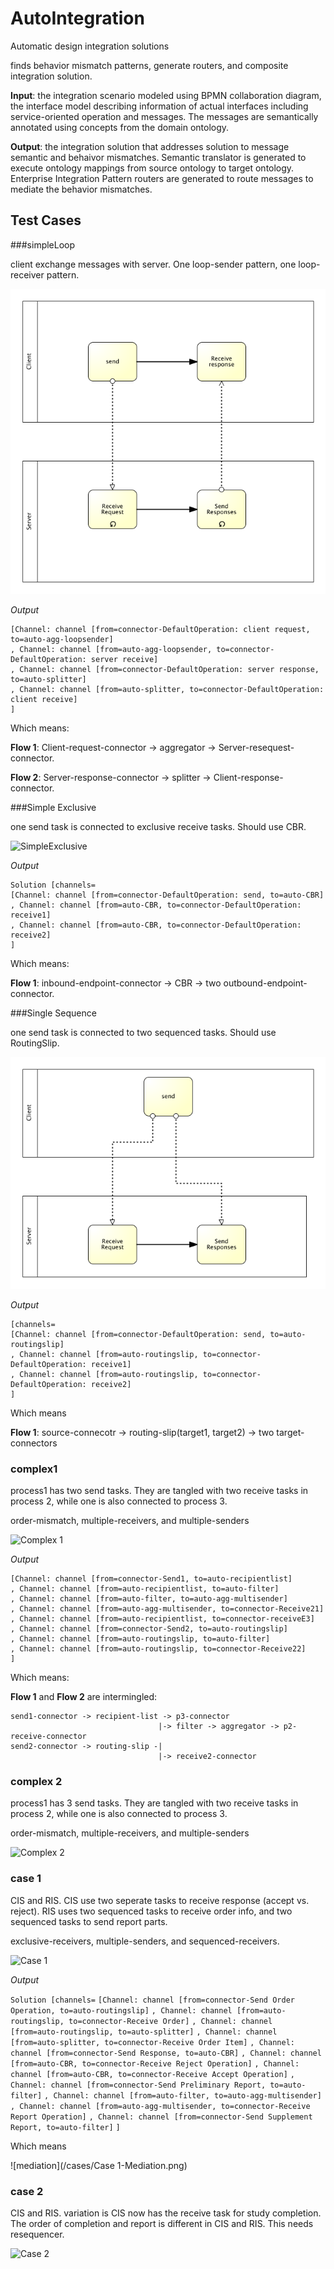 AutoIntegration
===============

Automatic design integration solutions

finds behavior mismatch patterns, generate routers, and composite integration solution.

**Input**: the integration scenario modeled using BPMN collaboration diagram, the interface model describing information of actual interfaces including service-oriented operation and messages. The messages are semantically annotated using concepts from the domain ontology.

**Output**: the integration solution that addresses solution to message semantic and behaivor mismatches. Semantic translator is generated to execute ontology mappings from source ontology to target ontology. Enterprise Integration Pattern routers are generated to route messages to mediate the behavior mismatches.


Test Cases
---------------

###simpleLoop

client exchange messages with server. One loop-sender pattern, one loop-receiver pattern.

![SimpleLoop](/cases/SimpleLoop.png)

_Output_

    [Channel: channel [from=connector-DefaultOperation: client request, to=auto-agg-loopsender]
    , Channel: channel [from=auto-agg-loopsender, to=connector-DefaultOperation: server receive]
    , Channel: channel [from=connector-DefaultOperation: server response, to=auto-splitter]
    , Channel: channel [from=auto-splitter, to=connector-DefaultOperation: client receive]
    ]

Which means:

__Flow 1__: Client-request-connector -> aggregator -> Server-resequest-connector.

__Flow 2__: Server-response-connector -> splitter -> Client-response-connector.


###Simple Exclusive

one send task is connected to exclusive receive tasks. Should use CBR.

![SimpleExclusive](http://photo.yupoo.com/jjfd/Dlv9Kvwu/medish.jpg)

_Output_

    Solution [channels=
    [Channel: channel [from=connector-DefaultOperation: send, to=auto-CBR]
    , Channel: channel [from=auto-CBR, to=connector-DefaultOperation: receive1]
    , Channel: channel [from=auto-CBR, to=connector-DefaultOperation: receive2]
    ]

Which means:

__Flow 1__: inbound-endpoint-connector -> CBR -> two outbound-endpoint-connector.

###Single Sequence

one send task is connected to two sequenced tasks. Should use RoutingSlip.

![SimpleSequence](/cases/SimpleSequence.png)

_Output_

    [channels=
    [Channel: channel [from=connector-DefaultOperation: send, to=auto-routingslip]
    , Channel: channel [from=auto-routingslip, to=connector-DefaultOperation: receive1]
    , Channel: channel [from=auto-routingslip, to=connector-DefaultOperation: receive2]
    ]

Which means

__Flow 1__: source-connecotr -> routing-slip(target1, target2) -> two target-connectors

### complex1

process1 has two send tasks. They are tangled with two receive tasks in process 2, while one is also connected to process 3.

order-mismatch, multiple-receivers, and multiple-senders

![Complex 1](http://photo.yupoo.com/jjfd/Dlv9LoBE/medish.jpg)

_Output_

    [Channel: channel [from=connector-Send1, to=auto-recipientlist]
    , Channel: channel [from=auto-recipientlist, to=auto-filter]
    , Channel: channel [from=auto-filter, to=auto-agg-multisender]
    , Channel: channel [from=auto-agg-multisender, to=connector-Receive21]
    , Channel: channel [from=auto-recipientlist, to=connector-receiveE3]
    , Channel: channel [from=connector-Send2, to=auto-routingslip]
    , Channel: channel [from=auto-routingslip, to=auto-filter]
    , Channel: channel [from=auto-routingslip, to=connector-Receive22]
    ]

Which means:

__Flow 1__ and __Flow 2__ are intermingled: 

    send1-connector -> recipient-list -> p3-connector
                                     |-> filter -> aggregator -> p2-receive-connector
    send2-connector -> routing-slip -|
                                     |-> receive2-connector  


### complex 2

process1 has 3 send tasks. They are tangled with two receive tasks in process 2, while one is also connected to process 3.

order-mismatch, multiple-receivers, and multiple-senders

![Complex 2](http://photo.yupoo.com/jjfd/Dlv9L5tX/medish.jpg)

### case 1

CIS and RIS. CIS use two seperate tasks to receive response (accept vs. reject). RIS uses two sequenced tasks to receive order info, and two sequenced tasks to send report parts.

exclusive-receivers, multiple-senders, and sequenced-receivers.

![Case 1](http://photo.yupoo.com/jjfd/Dlv9KvKu/medish.jpg)

_Output_

``Solution [channels=``
``[Channel: channel [from=connector-Send Order Operation, to=auto-routingslip]``
``, Channel: channel [from=auto-routingslip, to=connector-Receive Order]``
``, Channel: channel [from=auto-routingslip, to=auto-splitter]``
``, Channel: channel [from=auto-splitter, to=connector-Receive Order Item]``
``, Channel: channel [from=connector-Send Response, to=auto-CBR]``
``, Channel: channel [from=auto-CBR, to=connector-Receive Reject Operation]``
``, Channel: channel [from=auto-CBR, to=connector-Receive Accept Operation]``
``, Channel: channel [from=connector-Send Preliminary Report, to=auto-filter]``
``, Channel: channel [from=auto-filter, to=auto-agg-multisender]``
``, Channel: channel [from=auto-agg-multisender, to=connector-Receive Report Operation]``
``, Channel: channel [from=connector-Send Supplement Report, to=auto-filter]``
``]``

Which means

![mediation](/cases/Case 1-Mediation.png)

### case 2

CIS and RIS. variation is CIS now has the receive task for study completion. The order of completion and report is different in CIS and RIS. This needs resequencer.

![Case 2](http://photo.yupoo.com/jjfd/DlvcqqOS/medish.jpg)



